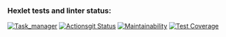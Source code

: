 ### Hexlet tests and linter status:
[![Task_manager](https://github.com/Kostyanuch-c/python-project-52/actions/workflows/Task_manager.yml/badge.svg)](https://github.com/Kostyanuch-c/python-project-52/actions/workflows/Task_manager.yml)
[![Actionsgit  Status](https://github.com/Kostyanuch-c/python-project-52/actions/workflows/hexlet-check.yml/badge.svg)](https://github.com/Kostyanuch-c/python-project-52/actions)
[![Maintainability](https://api.codeclimate.com/v1/badges/440511b9f1d5848ec71d/maintainability)](https://codeclimate.com/github/Kostyanuch-c/python-project-52/maintainability)
[![Test Coverage](https://api.codeclimate.com/v1/badges/440511b9f1d5848ec71d/test_coverage)](https://codeclimate.com/github/Kostyanuch-c/python-project-52/test_coverage)